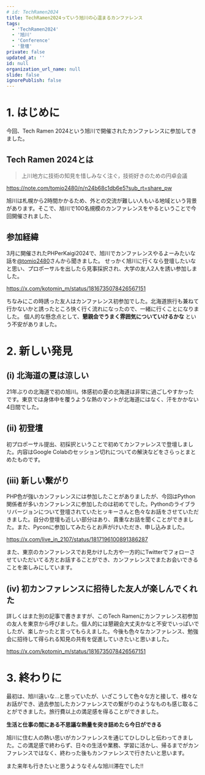 ```yaml
---
# id: TechRamen2024
title: TechRamen2024っていう旭川の心温まるカンファレンス
tags:
  - 'TechRamen2024'
  - '旭川'
  - 'Conference'
  - '登壇'
private: false
updated_at: ''
id: null
organization_url_name: null
slide: false
ignorePublish: false
---
```

# 1. はじめに
今回、Tech Ramen 2024という旭川で開催されたカンファレンスに参加してきました。
## Tech Ramen 2024とは
> 上川地方に技術の知見を惜しみなく注ぐ，技術好きのための円卓会議

https://note.com/tomio2480/n/n24b68c1db6e5?sub_rt=share_pw

旭川は札幌から2時間かかるため、外との交流が難しい人もいる地域という背景があります。そこで、旭川で100名規模のカンファレンスをやるということで今回開催されました、
## 参加経緯
3月に開催されたPHPerKaigi2024で、旭川でカンファレンスやるよーみたいな話を[@tomio2480](https://twitter.com/tomio2480)さんから聞きました。
せっかく旭川に行くなら登壇したいなと思い、プロポーサルを出したら見事採択され、大学の友人2人を誘い参加しました。

https://x.com/kotomin_m/status/1816735078426567151

ちなみにこの時誘った友人はカンファレンス初参加でした。北海道旅行も兼ねて行かないかと誘ったところ快く行く流れになったので、一緒に行くことになりました。
個人的な懸念点として、**懇親会でうまく雰囲気についていけるかな** という不安がありました。

# 2. 新しい発見
## (i) 北海道の夏は涼しい
  21年ぶりの北海道で初の旭川。体感初の夏の北海道は非常に過ごしやすかったです。東京では身体中を覆うような熱のマントが北海道にはなく、汗をかかない4日間でした。
## (ii) 初登壇
  初プロポーサル提出、初採択ということで初めてカンファレンスで登壇しました。内容はGoogle Colabのセッション切れについての解決などをさらっとまとめたものです。
## (iii) 新しい繋がり
  PHP色が強いカンファレンスには参加したことがありましたが、今回はPython関係者が多いカンファレンスに参加したのは初めてでした。Pythonのライブラリバージョンについて登壇されていたヒッキーさんと色々なお話をさせていただきました。自分の登壇も近しい部分はあり、貴重なお話を聞くことができました。また、Pyconに参加してみたらとお声がけいただき、申し込みました。

https://x.com/live_in_2107/status/1817196100891386287

  また、東京のカンファレンスでお見かけした方や一方的にTwitterでフォローさせていただいてる方とお話することができ、カンファレンスでまたお会いできることを楽しみにしています。
## (iv) 初カンファレンスに招待した友人が楽しんでくれた
  詳しくはまた別の記事で書きますが、このTech Ramenにカンファレンス初参加の友人を東京から呼びました。個人的には懇親会大丈夫かなと不安でいっぱいでしたが、楽しかったと言ってもらえました。今後も色々なカンファレンス、勉強会に招待して得られる知見の共有を促進していきたいと思いました。

  https://x.com/kotomin_m/status/1816735078426567151

# 3. 終わりに
最初は、旭川遠いな...と思っていたが、いざこうして色々な方と接して、様々なお話ができ、過去参加したカンファレンスでの繋がりのようなものも感じ取ることができました。旅行費以上の満足感を得ることができました。

**生活と仕事の間にある不思議な熱量を突き詰めたら今日ができる**

旭川に住む人の熱い思いがカンファレンスを通じてひしひしと伝わってきました。この満足感で終わらず、日々の生活や業務、学習に活かし、帰るまでがカンファレンスではなく、終わった後もカンファレンスで行きたいと思います。

また来年も行きたいと思うようなそんな旭川滞在でした‼︎